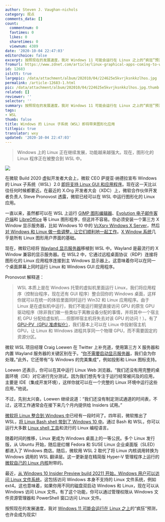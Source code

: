 ```yaml
---
author: Steven J. Vaughan-nichols
category: 观点
comments_data: []
count:
  commentnum: 0
  favtimes: 0
  likes: 0
  sharetimes: 0
  viewnum: 4389
date: '2020-10-04 22:47:03'
editorchoice: false
excerpt: 按照现在的发展速度，我对 Windows 11 可能会运行在 Linux 之上的“疯狂”预测，也许会成为现实! 
fromurl: https://www.zdnet.com/article/linux-graphical-apps-coming-to-windows-subsystem-for-linux/
id: 12683
islctt: true
largepic: /data/attachment/album/202010/04/224625e5kvrjksnkkzlhos.jpg
permalink: /article-12683-1.html
pic: /data/attachment/album/202010/04/224625e5kvrjksnkkzlhos.jpg.thumb.jpg
related: []
reviewer: ''
selector: ''
summary: 按照现在的发展速度，我对 Windows 11 可能会运行在 Linux 之上的“疯狂”预测，也许会成为现实! 
tags:
- WSL
thumb: false
title: Windows 的 Linux 子系统（WSL）即将带来图形化应用
titlepic: true
translator: wxy
updated: '2020-10-04 22:47:03'
---
```



> 
> Windows 上的 Linux 正在继续发展，功能越来越强大。现在，图形化的 Linux 程序正在被整合到 WSL 中。
> 
> 
> 


![](/data/attachment/album/202010/04/224625e5kvrjksnkkzlhos.jpg)


在微软 Build 2020 虚拟开发者大会上，微软 CEO 萨提亚·纳德拉宣布 Windows 的 Linux 子系统（WSL）2.0 [即将支持 Linux GUI 和应用程序](https://www.zdnet.com/article/microsoft-linux-gui-apps-coming-to-windows-10-wsl-along-with-gpu-access/)。现在这一天比以往任何时候都要近。在最近的 X.Org 开发者大会（XDC）上，微软合作伙伴开发者负责人 Steve Pronovost 透露，微软已经可以在 WSL 中运行图形化的 Linux 应用。


一直以来，虽然都可以在 WSL 上运行 [GIMP 图形编辑器](https://www.gimp.org/)、[Evolution 电子邮件客户端](https://wiki.gnome.org/Apps/Evolution)和 [LibreOffice](https://www.libreoffice.org/) 等 Linux 图形程序，但这并不容易。你必须安装一个第三方 X Window 显示服务器，比如 Windows 10 中的 [VcXsrv Windows X Server](https://sourceforge.net/projects/vcxsrv/)，然后[对 Windows 和 Linux 做一些调整，让它们顺利地一起工作](https://techcommunity.microsoft.com/t5/windows-dev-appconsult/running-wsl-gui-apps-on-windows-10/ba-p/1493242)。[X Window 系统](http://www.opengroup.org/tech/desktop/x-window-system/)几乎是所有 Linux 图形用户界面的基础。


现在，微软已经将 [Wayland 显示服务器](https://www.linux-magazine.com/Online/Features/Is-Wayland-the-New-X)移植到 WSL 中。Wayland 是最流行的 X Window 兼容的显示服务器。在 WSL2 中，它通过远程桌面协议（RDP）连接将图形化的 Linux 应用程序连接到主 Windows 显示器上。这意味着你可以在同一个桌面屏幕上同时运行 Linux 和 Windows GUI 应用程序。


Pronovost 解释道：



> 
> WSL 本质上是在 Windows 托管的虚拟机里面运行 Linux，我们将应用程序（控制台程序，现在还有 GUI 程序）整合回你的 Windows 桌面，这样你就可以在统一的体验里面同时运行 Win32 和 Linux 应用程序。由于 Linux 是在虚拟机中运行，我们不能运行期望直接访问 GPU 的原生 GPU 驱动程序（除非我们做一些类似于离散设备分配的事情，并将其中一个宿主机 GPU 分配给虚拟机......但那样宿主机将失去对该 GPU 的访问！）。有了[GPU-PV（GPU 准虚拟化）](https://petri.com/microsoft-announces-gpu-hardware-acceleration-and-gui-app-support-for-wsl-2-at-build-2020)，我们基本上可以在 Linux 中投射宿主机 GPU，让 Linux 和 Windows 进程共享同一个物理 GPU，而不需要固定的资源分区。
> 
> 
> 


微软 WSL 项目经理 Craig Loewen 在 Twitter 上补充道，使用第三方 X 服务器和内置 Wayland 服务器的关键区别在于。“[你不需要启动显示服务器](https://twitter.com/craigaloewen/status/1308452901266751488)，我们会为你处理。”此外，它还带有“与 Windows 的完美集成”，例如投影和 Linux 图标支持。


Loewen 还表示，你可以在其中运行 Linux Web 浏览器。“我们还没有用完整的桌面环境（DE）对它进行充分测试，因为我们想先专注于运行经常被问及的应用，主要是 IDE（集成开发环境），这样你就可以在一个完整的 Linux 环境中运行这些应用，”他说。


不过，先别太兴奋。Loewen 继续说道：“我们还没有制定测试通道的时间表，不过，这项工作通常会在接下来几个月内提供给 Insiders 试用。”


[微软将 Linux 整合到 Windows 中](https://www.zdnet.com/article/2020-will-be-the-year-of-linux-on-the-windows-desktop/)已经有一段时间了。四年前，微软推出了 WSL，[将 Linux Bash shell 带到了 Windows 10 中](https://www.zdnet.com/article/microsoft-to-show-bash-on-linux-running-on-windows-10/)。通过 Bash 和 WSL，你可以运行大多数 [Linux shell 工具](http://blog.dustinkirkland.com/2016/03/ubuntu-on-windows.html)和流行的 Linux 编程语言。


随着时间的推移，Linux 更成为 Windows 桌面上的一等公民。多个 Linux 发行版，从 Ubuntu 开始，随后是红帽 Fedora 和 SUSE Linux 企业桌面版（SLED） 都进入了 Windows 商店。随后，微软用 WSL 2 取代了将 Linux 内核调用转换为 Windows 调用的 WSL 翻译层。这一更新是在精简版 Hyper-V 管理程序上运行的[微软自己的 Linux 内核](https://www.zdnet.com/article/hell-freezing-over-microsoft-releases-its-own-linux-for-windows/)附带的。


最近，[从 Windows 10 Insider Preview build 20211 开始，Windows 用户可以访问 Linux 文件系统](https://devblogs.microsoft.com/commandline/access-linux-filesystems-in-windows-and-wsl-2/)。这包括访问 Windows 本身不支持的 Linux 文件系统，例如 ext4。这也意味着，如果你用不同的磁盘双启动 Windows 和 Linux，现在可以从 Windows 访问 Linux 文件。有了这个功能，你可以通过管理权限从 Windows 文件资源管理器和 PowerShell 窗口访问 Linux 文件。


按照现在的发展速度，我对 [Windows 11 可能会运行在 Linux 之上](https://www.computerworld.com/article/3438856/call-me-crazy-but-windows-11-could-run-on-linux.html)的“疯狂”预测，也许会成为现实!